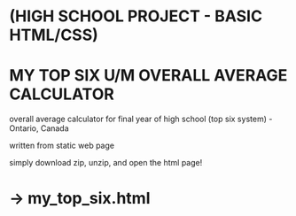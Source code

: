 # (HIGH SCHOOL PROJECT - BASIC HTML/CSS)
# MY TOP SIX U/M OVERALL AVERAGE CALCULATOR
overall average calculator for final year of high school (top six system) - Ontario, Canada

written from static web page

simply download zip, unzip, and open the html page!

# -> my_top_six.html
